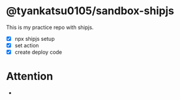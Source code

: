 # @tyankatsu0105/sandbox-shipjs

This is my practice repo with shipjs.

- [x] npx shipjs setup
- [x] set action
- [x] create deploy code

# Attention
- 